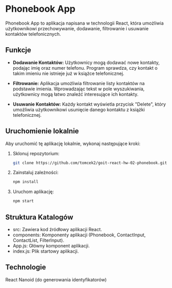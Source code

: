 # Phonebook App

Phonebook App to aplikacja napisana w technologii React, która umożliwia
użytkownikowi przechowywanie, dodawanie, filtrowanie i usuwanie kontaktów
telefonicznych.

## Funkcje

- **Dodawanie Kontaktów:** Użytkownicy mogą dodawać nowe kontakty, podając imię
  oraz numer telefonu. Program sprawdza, czy kontakt o takim imieniu nie
  istnieje już w książce telefonicznej.

- **Filtrowanie:** Aplikacja umożliwia filtrowanie listy kontaktów na podstawie
  imienia. Wprowadzając tekst w pole wyszukiwania, użytkownicy mogą łatwo
  znaleźć interesujące ich kontakty.

- **Usuwanie Kontaktów:** Każdy kontakt wyświetla przycisk "Delete", który
  umożliwia użytkownikowi usunięcie danego kontaktu z książki telefonicznej.

## Uruchomienie lokalnie

Aby uruchomić tę aplikację lokalnie, wykonaj następujące kroki:

1. Sklonuj repozytorium:

   ```bash
   git clone https://github.com/tomcek2/goit-react-hw-02-phonebook.git
   ```

2. Zainstaluj zależności:

   ```bash
   npm install
   ```

3. Uruchom aplikację:

   ```bash
   npm start
   ```

## Struktura Katalogów

- src: Zawiera kod źródłowy aplikacji React.
- components: Komponenty aplikacji (Phonebook, ContactInput, ContactList,
  FilterInput).
- App.js: Główny komponent aplikacji.
- index.js: Plik startowy aplikacji.

## Technologie

React Nanoid (do generowania identyfikatorów)
